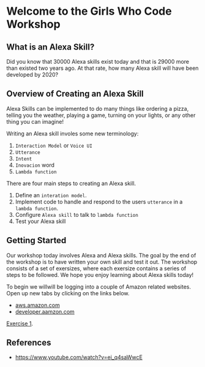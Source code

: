 # Welcome to the Girls Who Code Workshop

## What is an Alexa Skill?

Did you know that 30000 Alexa skills exist today and that is 29000 more than existed two years ago. At that rate, how many Alexa skill will have been developed by 2020? 



## Overview of Creating an Alexa Skill
Alexa Skills can be implemented to do many things like ordering a pizza, telling you the weather, playing a game, turning on your lights, or any other thing you can imagine! 

Writing an Alexa skill involes some new terminology: 
1. `Interaction Model` or `Voice UI` 
2. `Utterance`
3. `Intent`
4. `Inovacion` word
5. `Lambda function`
 

There are four main steps to creating an Alexa skill. 
1. Define an `interation model`.
2. Implement code to handle and respond to the users `utterance` in a `lambda function`.
3. Configure `Alexa skill` to talk to `lambda function`
4. Test your Alexa skill

## Getting Started

Our workshop today involves Alexa and Alexa skills. The goal by the end of the workshop is to have written your own skill and test it out.
The workshop consists of a set of exersizes, where each exersize contains a series of steps to be followed. We hope you enjoy learning about Alexa skills today! 

To begin we willwill be logging into a couple of Amazon related websites. Open up new tabs by clicking on the links below.  
- [aws.amazon.com](https://aws.amazon.com) 
- [developer.aamzon.com](developer.amazon.com) 


[Exercise 1](ex/ex1.md). 


## References
* https://www.youtube.com/watch?v=ei_q4saWwcE


